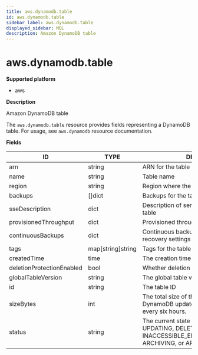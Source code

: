 ```yaml
---
title: aws.dynamodb.table
id: aws.dynamodb.table
sidebar_label: aws.dynamodb.table
displayed_sidebar: MQL
description: Amazon DynamoDB table
---
```


# aws.dynamodb.table

**Supported platform**

- aws

**Description**

Amazon DynamoDB table

The `aws.dynamodb.table` resource provides fields representing a DynamoDB table. For usage, see `aws.dynamodb` resource documentation.

**Fields**

| ID                        | TYPE              | DESCRIPTION                                                                                                                       |
| ------------------------- | ----------------- | --------------------------------------------------------------------------------------------------------------------------------- |
| arn                       | string            | ARN for the table                                                                                                                 |
| name                      | string            | Table name                                                                                                                        |
| region                    | string            | Region where the table exists                                                                                                     |
| backups                   | &#91;&#93;dict    | Backups for the table                                                                                                             |
| sseDescription            | dict              | Description of server-side encryption for the table                                                                               |
| provisionedThroughput     | dict              | Provisioned throughput settings for the table                                                                                     |
| continuousBackups         | dict              | Continuous backups and point-in-time recovery settings for the table                                                              |
| tags                      | map[string]string | Tags for the table                                                                                                                |
| createdTime               | time              | The creation time of the table                                                                                                    |
| deletionProtectionEnabled | bool              | Whether deletion protection is enabled                                                                                            |
| globalTableVersion        | string            | The global table version                                                                                                          |
| id                        | string            | The table ID                                                                                                                      |
| sizeBytes                 | int               | The total size of the specified table, in bytes. DynamoDB updates this value approximately every six hours.                       |
| status                    | string            | The current state of the table: CREATING, UPDATING, DELETING, ACTIVE, INACCESSIBLE_ENCRYPTION_CREDENTIALS, ARCHIVING, or ARCHIVED |

